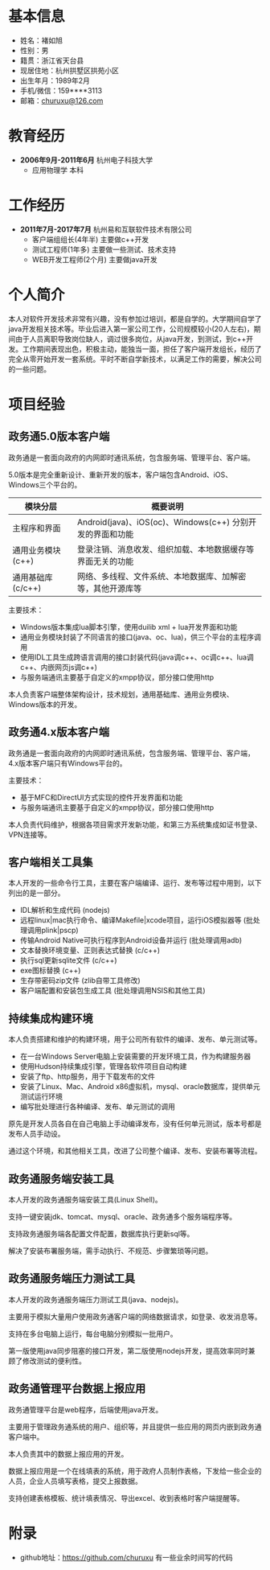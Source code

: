 
基本信息
==============
- 姓名：褚如旭
- 性别：男
- 籍贯：浙江省天台县
- 现居住地：杭州拱墅区拱苑小区
- 出生年月：1989年2月
- 手机/微信：159****3113
- 邮箱：churuxu@126.com

教育经历
==============
- **2006年9月-2011年6月** 杭州电子科技大学 
  * 应用物理学 本科 

工作经历
==============
- **2011年7月-2017年7月** 杭州易和互联软件技术有限公司
  * 客户端组组长(4年半)  主要做c++开发
  * 测试工程师(1年多)   主要做一些测试、技术支持
  * WEB开发工程师(2个月) 主要做java开发

个人简介
==============  
本人对软件开发技术非常有兴趣，没有参加过培训，都是自学的。大学期间自学了java开发相关技术等。毕业后进入第一家公司工作，公司规模较小(20人左右)，期间由于人员离职导致岗位缺人，调过很多岗位，从java开发，到测试，到c++开发。工作期间表现出色，积极主动，能独当一面，担任了客户端开发组长，经历了完全从零开始开发一套系统。平时不断自学新技术，以满足工作的需要，解决公司的一些问题。  
  
  
项目经验
==============

政务通5.0版本客户端
--------
政务通是一套面向政府的内网即时通讯系统，包含服务端、管理平台、客户端。

5.0版本是完全重新设计、重新开发的版本，客户端包含Android、iOS、Windows三个平台的。

| 模块分层 | 概要说明 |
|--|--|
| 主程序和界面      | Android(java)、iOS(oc)、Windows(c++) 分别开发的界面和功能  |
| 通用业务模块(c++) | 登录注销、消息收发、组织加载、本地数据缓存等界面无关的功能 |
| 通用基础库(c/c++) | 网络、多线程、文件系统、本地数据库、加解密等，其他开源库等 |

主要技术：
- Windows版本集成lua脚本引擎，使用duilib xml + lua开发界面和功能
- 通用业务模块封装了不同语言的接口(java、oc、lua)，供三个平台的主程序调用
- 使用IDL工具生成跨语言调用的接口封装代码(java调c++、oc调c++、lua调c++、内嵌网页js调c++)
- 与服务端通讯主要基于自定义的xmpp协议，部分接口使用http

本人负责客户端整体架构设计，技术规划，通用基础库、通用业务模块、Windows版本的开发。


政务通4.x版本客户端
--------
政务通是一套面向政府的内网即时通讯系统，包含服务端、管理平台、客户端，4.x版本客户端只有Windows平台的。

主要技术：
- 基于MFC和DirectUI方式实现的控件开发界面和功能
- 与服务端通讯主要基于自定义的xmpp协议，部分接口使用http

本人负责代码维护，根据各项目需求开发新功能，和第三方系统集成如证书登录、VPN连接等。


客户端相关工具集
--------
本人开发的一些命令行工具，主要在客户端编译、运行、发布等过程中用到，以下列出的是一部分。

- IDL解析和生成代码 (nodejs)
- 远程linux|mac执行命令、编译Makefile|xcode项目，运行iOS模拟器等 (批处理调用plink|pscp)
- 传输Android Native可执行程序到Android设备并运行 (批处理调用adb)
- 文本替换环境变量、正则表达式替换 (c/c++)
- 执行sql更新sqlite文件 (c/c++)
- exe图标替换 (c++)
- 生存带密码zip文件 (zlib自带工具修改)
- 客户端配置和安装包生成工具 (批处理调用NSIS和其他工具)


持续集成构建环境
---------
本人负责搭建和维护的构建环境，用于公司所有软件的编译、发布、单元测试等。

- 在一台Windows Server电脑上安装需要的开发环境工具，作为构建服务器
- 使用Hudson持续集成引擎，管理各软件项目自动构建 
- 安装了ftp、http服务，用于下载发布的文件
- 安装了Linux、Mac、Android x86虚拟机，mysql、oracle数据库，提供单元测试运行环境
- 编写批处理进行各种编译、发布、单元测试的调用

原先是开发人员各自在自己电脑上手动编译发布，没有任何单元测试，版本号都是发布人员手动设。

通过这个环境，和其他相关工具，改进了公司整个编译、发布、安装布署等流程。


政务通服务端安装工具
--------
本人开发的政务通服务端安装工具(Linux Shell)。

支持一键安装jdk、tomcat、mysql、oracle、政务通多个服务端程序等。

支持政务通服务端各配置文件配置，数据库执行更新sql等。

解决了安装布署服务端，需手动执行、不规范、步骤繁琐等问题。


政务通服务端压力测试工具
--------
本人开发的政务通服务端压力测试工具(java、nodejs)。

主要用于模拟大量用户使用政务通客户端的网络数据请求，如登录、收发消息等。

支持在多台电脑上运行，每台电脑分别模拟一批用户。

第一版使用java同步阻塞的接口开发，第二版使用nodejs开发，提高效率同时兼顾了修改测试的便利性。


政务通管理平台数据上报应用
--------
政务通管理平台是web程序，后端使用java开发。

主要用于管理政务通系统的用户、组织等，并且提供一些应用的网页内嵌到政务通客户端中。

本人负责其中的数据上报应用的开发。

数据上报应用是一个在线填表的系统，用于政府人员制作表格，下发给一些企业的人员，企业人员填写表格，提交上报数据。

支持创建表格模板、统计填表情况、导出excel、收到表格时客户端提醒等。


附录
==============
- github地址：https://github.com/churuxu 有一些业余时间写的代码


